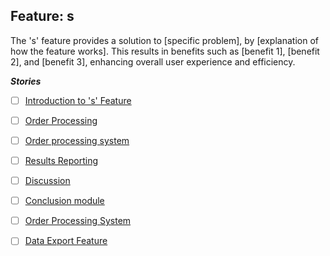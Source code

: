 ## Feature: s
The 's' feature provides a solution to [specific problem], by [explanation of how the feature works]. This results in benefits such as [benefit 1], [benefit 2], and [benefit 3], enhancing overall user experience and efficiency.

***Stories***
- [ ] [Introduction to 's' Feature](https://github.com/DevArdalan/CRG/issues/3)
- [ ] [Order Processing](https://github.com/DevArdalan/CRG/issues/4)
- [ ] [Order processing system](https://github.com/DevArdalan/CRG/issues/5)
- [ ] [Results Reporting](https://github.com/DevArdalan/CRG/issues/6)
- [ ] [Discussion](https://github.com/DevArdalan/CRG/issues/7)
- [ ] [Conclusion module](https://github.com/DevArdalan/CRG/issues/8)
- [ ] [Order Processing System](https://github.com/DevArdalan/CRG/issues/9)
- [ ] [Data Export Feature](https://github.com/DevArdalan/CRG/issues/10)


